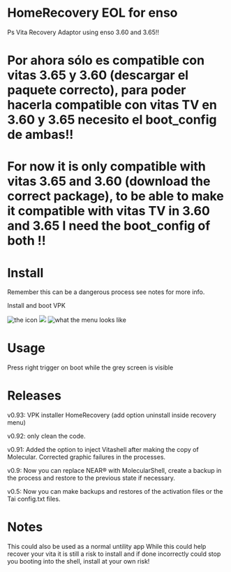 # HomeRecovery EOL for enso
Ps Vita Recovery Adaptor using enso 3.60 and 3.65!!

# Por ahora sólo es compatible con vitas 3.65 y 3.60 (descargar el paquete correcto), para poder hacerla compatible con vitas TV en 3.60 y 3.65 necesito el boot_config de ambas!!

# For now it is only compatible with vitas 3.65 and 3.60 (download the correct package), to be able to make it compatible with vitas TV in 3.60 and 3.65 I need the boot_config of both !!

# Install
Remember this can be a dangerous process see notes for more info.

Install and boot VPK

![](https://fotos.subefotos.com/3956162151dd9e07428187cf6d27886ao.jpg "the icon") ![](https://fotos.subefotos.com/75d4c212c98ba6e5631cfdb3a79e55b9o.jpg "")
![what the menu looks like](https://fotos.subefotos.com/6eb5c583b63b3ea5d1dc16e739db073co.jpg "The Menu")

# Usage
Press right trigger on boot while the grey screen is visible

# Releases
v0.93: VPK installer HomeRecovery (add option uninstall inside recovery menu)

v0.92: only clean the code.

v0.91: Added the option to inject Vitashell after making the copy of Molecular. Corrected graphic failures in the processes.
                                            
v0.9: Now you can replace NEAR® with MolecularShell, create a backup in the process and restore to the previous state if necessary.

v0.5: Now you can make backups and restores of the activation files or the Tai config.txt files.

# Notes
This could also be used as a normal untility app
While this could help recover your vita it is still a risk to install and if done incorrectly could stop you booting into the shell, install at your own risk!
